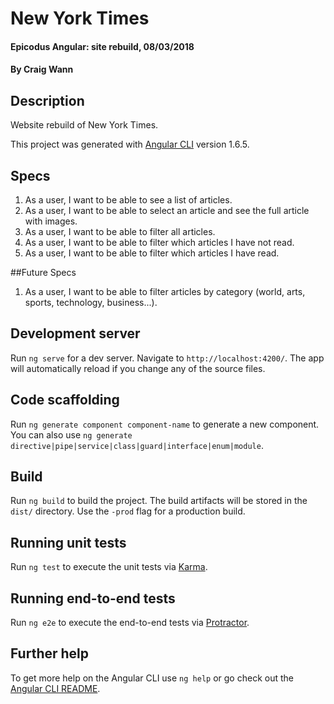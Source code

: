 # New York Times

#### Epicodus Angular: site rebuild, 08/03/2018

#### By Craig Wann

## Description

Website rebuild of New York Times.

This project was generated with [Angular CLI](https://github.com/angular/angular-cli) version 1.6.5.

## Specs
1. As a user, I want to be able to see a list of articles.
1. As a user, I want to be able to select an article and see the full article with images.
1. As a user, I want to be able to filter all articles.
1. As a user, I want to be able to filter which articles I have not read.
1. As a user, I want to be able to filter which articles I have read.

##Future Specs
1. As a user, I want to be able to filter articles by category (world, arts, sports, technology, business...).


## Development server

Run `ng serve` for a dev server. Navigate to `http://localhost:4200/`. The app will automatically reload if you change any of the source files.

## Code scaffolding

Run `ng generate component component-name` to generate a new component. You can also use `ng generate directive|pipe|service|class|guard|interface|enum|module`.

## Build

Run `ng build` to build the project. The build artifacts will be stored in the `dist/` directory. Use the `-prod` flag for a production build.

## Running unit tests

Run `ng test` to execute the unit tests via [Karma](https://karma-runner.github.io).

## Running end-to-end tests

Run `ng e2e` to execute the end-to-end tests via [Protractor](http://www.protractortest.org/).

## Further help

To get more help on the Angular CLI use `ng help` or go check out the [Angular CLI README](https://github.com/angular/angular-cli/blob/master/README.md).
